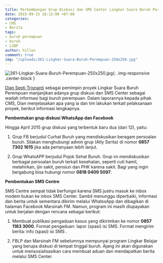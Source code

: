```yaml
---
title: Perkembangan Grup Diskusi dan SMS Center Lingkar Suara Buruh Perempuan
date: 2015-09-15 18:12:00 +07:00
categories:
- CMS
- Berita
tags:
- buruh perempuan
- buruh
- LSBP
author: hillun
comment: true
img: "/uploads/261-Lingkar-Suara-Buruh-Perempuan-250x250.jpg"
---
```


![261-Lingkar-Suara-Buruh-Perempuan-250x250.jpg](/uploads/261-Lingkar-Suara-Buruh-Perempuan-250x250.jpg){: .img-responsive .center-block }

[Dian Septi Trisnanti](http://ciptamedia.org/team/dian-septi-trisnanti/) sebagai pemimpin proyek Lingkar Suara Buruh Perempuan manjanjikan adanya grup diskusi dan SMS Center sebagai wadah informasi bagi buruh perempuan. Dalam laporannya kepada pihak CMS, Dian menjelasakan apa yang ia dan tim lakukan terkait pelaksanaan proyek, berikut informasi lengkapnya.

**Pembentukan grup diskusi WhatsApp dan Facebook**

Hingga April 2015 grup diskusi yang terbentuk baru dua (dari 12), yaitu:

1. Grup FB berjudul Curhat Buruh yang mendiskusikan beragam persoalan buruh. Silakan menghubungi admin grup (Atly Serita) di nomor **0857 7302 1615** jika ada pertanyaan lebih lanjut.

2. Grup WhatsAPP berjudul Pojok Sehat Buruh. Grup ini mendiskusikan berbagai persoalan buruh terkait kesehatan, seperti cuti hamil, melahirkan, ijin sakit, pensiun dan PHK karena sakit. Bagi yang ingin bergabung bisa hubungi nomor **0818 0409 5097**.

**Pembentukan SMS Centre**

SMS Centre sempat tidak berfungsi karena SMS justru masuk ke inbox modem bukan ke inbox SMS Center. Sambil menunggu diperbaiki, informasi dan berita untuk sementara dikirim melalui WhatssApp dan dibagikan di halaman Facebook Marsinah FM. Namun, program ini masih diupayakan untuk berjalan dengan rencana sebagai berikut:

1. Membuat publikasi pengaduan kasus yang dikirimkan ke nomor **0857 1183 3000**. Format pengaduan: lapor (spasi) isi SMS. Format mengirim berita: info (spasi) isi SMS .

2. FBLP dan Marsinah FM sebelumnya mempunyai program Lingkar Belajar yang berupa diskusi di tempat tinggal buruh. Ajang ini akan digunakan untuk mensosialisasikan cara membuat aduan dan mendapatkan berita melalui SMS Center.